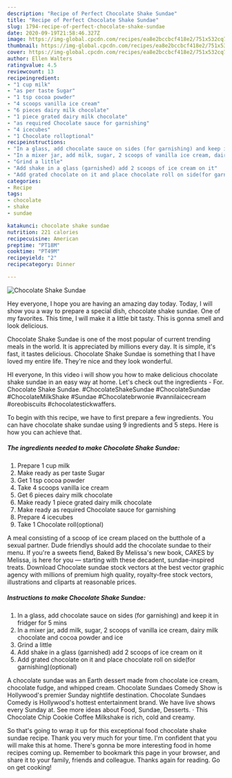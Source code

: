 ```yaml
---
description: "Recipe of Perfect Chocolate Shake Sundae"
title: "Recipe of Perfect Chocolate Shake Sundae"
slug: 1794-recipe-of-perfect-chocolate-shake-sundae
date: 2020-09-19T21:58:46.327Z
image: https://img-global.cpcdn.com/recipes/ea8e2bccbcf418e2/751x532cq70/chocolate-shake-sundae-recipe-main-photo.jpg
thumbnail: https://img-global.cpcdn.com/recipes/ea8e2bccbcf418e2/751x532cq70/chocolate-shake-sundae-recipe-main-photo.jpg
cover: https://img-global.cpcdn.com/recipes/ea8e2bccbcf418e2/751x532cq70/chocolate-shake-sundae-recipe-main-photo.jpg
author: Ellen Walters
ratingvalue: 4.5
reviewcount: 13
recipeingredient:
- "1 cup milk"
- "as per taste Sugar"
- "1 tsp cocoa powder"
- "4 scoops vanilla ice cream"
- "6 pieces dairy milk chocolate"
- "1 piece grated dairy milk chocolate"
- "as required Chocolate sauce for garnishing"
- "4 icecubes"
- "1 Chocolate rolloptional"
recipeinstructions:
- "In a glass, add chocolate sauce on sides (for garnishing) and keep it in fridger for 5 mins"
- "In a mixer jar, add milk, sugar, 2 scoops of vanilla ice cream, dairy milk chocolate and cocoa powder and ice"
- "Grind a little"
- "Add shake in a glass (garnished) add 2 scoops of ice cream on it"
- "Add grated chocolate on it and place chocolate roll on side(for garnishing)(optional)"
categories:
- Recipe
tags:
- chocolate
- shake
- sundae

katakunci: chocolate shake sundae 
nutrition: 221 calories
recipecuisine: American
preptime: "PT18M"
cooktime: "PT49M"
recipeyield: "2"
recipecategory: Dinner

---
```



![Chocolate Shake Sundae](https://img-global.cpcdn.com/recipes/ea8e2bccbcf418e2/751x532cq70/chocolate-shake-sundae-recipe-main-photo.jpg)

Hey everyone, I hope you are having an amazing day today. Today, I will show you a way to prepare a special dish, chocolate shake sundae. One of my favorites. This time, I will make it a little bit tasty. This is gonna smell and look delicious.

Chocolate Shake Sundae is one of the most popular of current trending meals in the world. It is appreciated by millions every day. It is simple, it's fast, it tastes delicious. Chocolate Shake Sundae is something that I have loved my entire life. They're nice and they look wonderful.

HI everyone, In this video i will show you how to make delicious chocolate shake sundae in an easy way at home. Let&#39;s check out the ingredients - For. Chocolate Shake Sundae. #ChocolateShakeSundae #ChocolateSundae #ChocolateMilkShake #Sundae #Chocolatebrwonie #vannilaicecream #oreobiscuits #chocolatestickwaffers.


To begin with this recipe, we have to first prepare a few ingredients. You can have chocolate shake sundae using 9 ingredients and 5 steps. Here is how you can achieve that.

<!--inarticleads1-->

##### The ingredients needed to make Chocolate Shake Sundae:

1. Prepare 1 cup milk
1. Make ready as per taste Sugar
1. Get 1 tsp cocoa powder
1. Take 4 scoops vanilla ice cream
1. Get 6 pieces dairy milk chocolate
1. Make ready 1 piece grated dairy milk chocolate
1. Make ready as required Chocolate sauce for garnishing
1. Prepare 4 icecubes
1. Take 1 Chocolate roll(optional)


A meal consisting of a scoop of ice cream placed on the butthole of a sexual partner. Dude friendlys should add the chocolate sundae to their menu. If you&#39;re a sweets fiend, Baked By Melissa&#39;s new book, CAKES by Melissa, is here for you — starting with these decadent, sundae-inspired treats. Download Chocolate sundae stock vectors at the best vector graphic agency with millions of premium high quality, royalty-free stock vectors, illustrations and cliparts at reasonable prices. 

<!--inarticleads2-->

##### Instructions to make Chocolate Shake Sundae:

1. In a glass, add chocolate sauce on sides (for garnishing) and keep it in fridger for 5 mins
1. In a mixer jar, add milk, sugar, 2 scoops of vanilla ice cream, dairy milk chocolate and cocoa powder and ice
1. Grind a little
1. Add shake in a glass (garnished) add 2 scoops of ice cream on it
1. Add grated chocolate on it and place chocolate roll on side(for garnishing)(optional)


A chocolate sundae was an Earth dessert made from chocolate ice cream, chocolate fudge, and whipped cream. Chocolate Sundaes Comedy Show is Hollywood&#39;s premier Sunday nightlife destination. Chocolate Sundaes Comedy is Hollywood&#39;s hottest entertainment brand. We have live shows every Sunday at. See more ideas about Food, Sundae, Desserts. · This Chocolate Chip Cookie Coffee Milkshake is rich, cold and creamy. 

So that's going to wrap it up for this exceptional food chocolate shake sundae recipe. Thank you very much for your time. I'm confident that you will make this at home. There's gonna be more interesting food in home recipes coming up. Remember to bookmark this page in your browser, and share it to your family, friends and colleague. Thanks again for reading. Go on get cooking!
